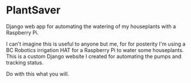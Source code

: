 # PlantSaver
Django web app for automating the watering of my houseplants with a Raspberry Pi.

I can't imagine this is useful to anyone but me, for for posterity I'm using a BC Robotics irrigation HAT for a Raspberry Pi to water some houseplants. This is a custom Django website I created for automating the pumps and tracking status.

Do with this what you will.
